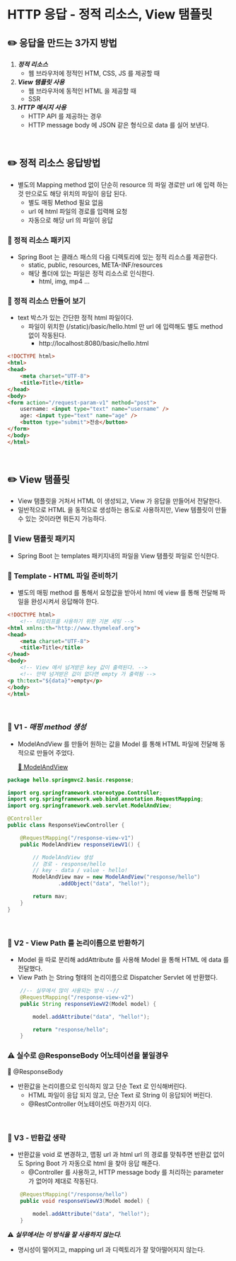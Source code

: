 # HTTP 응답 - 정적 리소스, View 탬플릿

## ✏️ 응답을 만드는 3가지 방법

1. ***정적 리소스***
    - 웹 브라우저에 정적인 HTM, CSS, JS 를 제공할 때
2. ***View 탬플릿 사용***
    - 웹 브라우저에 동적인 HTML 을 제공할 때
    - SSR
3. ***HTTP 메시지 사용***
    - HTTP API 를 제공하는 경우
    - HTTP message body 에 JSON 같은 형식으로 data 를 실어 보낸다.

<br>

## ✏️ 정적 리소스 응답방법

- 별도의 Mapping method 없이 단순히 resource 의 파일 경로만 url 에 입력 하는 것 만으로도 해당 위치의 파일이 응답 된다.
    - 별도 매핑 Method 필요 없음
    - url 에 html 파일의 경로를 입력해 요청
    - 자동으로 해당 url 의 파일이 응답

### 📍 정적 리소스 패키지

- Spring Boot 는 클래스 패스의 다음 디렉토리에 있는 정적 리소스를 제공한다.
    - static, public, resources, META-INF/resources
    - 해당 폴더에 있는 파일은 정적 리소스로 인식한다.
        - html, img, mp4 …

### 📍 정적 리소스 만들어 보기

- text 박스가 있는 간단한 정적 html 파일이다.
    - 파일이 위치한 (/static)/basic/hello.html 만 url 에 입력해도 별도 method 없이 작동된다.
        - http://localhost:8080/basic/hello.html

```html
<!DOCTYPE html>
<html>
<head>
    <meta charset="UTF-8">
    <title>Title</title>
</head>
<body>
<form action="/request-param-v1" method="post">
    username: <input type="text" name="username" />
    age: <input type="text" name="age" />
    <button type="submit">전송</button>
</form>
</body>
</html>
```

<br>

## ✏️ View 탬플릿

- View 탬플릿을 거처서 HTML 이 생성되고, View 가 응답을 만들어서 전달한다.
- 일반적으로 HTML 을 동적으로 생성하는 용도로 사용하지만,
View 템플릿이 만들 수 있는 것이라면 뭐든지 가능하다.

### 📍 View 탬플릿 패키지

- Spring Boot 는 templates 패키지내의 파일을 View 탬플릿 파일로 인식한다.

### 📍 Template - HTML 파일 준비하기

- 별도의 매핑 method 를 통해서 요청값을 받아서 html 에 view 를 통해 전달해 파일을 완성시켜서 응답해야 한다.

```html
<!DOCTYPE html>
	<!-- 타임리프를 사용하기 위한 기본 세팅 -->
<html xmlns:th="http://www.thymeleaf.org">
<head>
    <meta charset="UTF-8">
    <title>Title</title>
</head>
<body>
	<!-- View 에서 넘겨받은 key 값이 출력된다. -->
	<!-- 만약 넘겨받은 값이 없다면 empty 가 출력됨 -->
<p th:text="${data}">empty</p>
</body>
</html>
```

<br>

### 📍 V1 - ***매핑 method 생성***

- ModelAndView 를 만들어 원하는 값을 Model 를 통해 HTML 파일에 전달해 동적으로 만들어 주었다.
    
    [🔗 ModelAndView](https://github.com/choideakook/TIL/blob/main/Spring/8%20Spring%20MVC%20핵심기술/7%20Spring%20MVC%20적용/230216%201%20Spring%20MVC%20-%20V1%20시작하기.md)
    

```java
package hello.springmvc2.basic.response;

import org.springframework.stereotype.Controller;
import org.springframework.web.bind.annotation.RequestMapping;
import org.springframework.web.servlet.ModelAndView;

@Controller
public class ResponseViewController {

    @RequestMapping("/response-view-v1")
    public ModelAndView responseViewV1() {

        // ModelAndView 생성 
        // 경로 - response/hello
        // key - data / value - hello!
        ModelAndView mav = new ModelAndView("response/hello")
                .addObject("data", "hello!");

        return mav;
    }
}
```

<br>

### 📍 V2 - View Path 를 논리이름으로 반환하기

- Model 을 따로 분리해 addAttribute 를 사용해 Model 을 통해 HTML 에 data 를 전달했다.
- View Path 는 String 형태의 논리이름으로 Dispatcher Servlet 에 반환했다.

```java
    //-- 실무에서 많이 사용되는 방식 --//
    @RequestMapping("/response-view-v2")
    public String responseViewV2(Model model) {

        model.addAttribute("data", "hello!");

        return "response/hello";
    }
```

### ⚠️ 실수로 @ResponseBody 어노테이션을 붙일경우

🔗 @ResponseBody

- 반환값을 논리이름으로 인식하지 않고 단순 Text 로 인식해버린다.
    - HTML 파일이 응답 되지 않고,
    단순 Text 로 String 이 응답되어 버린다.
    - @RestController 어노테이션도 마찬가지 이다.

<br>

### 📍 V3 - 반환값 생략

- 반환값을 void 로 변경하고,
맵핑 url 과 html url 의 경로를 맞춰주면 반환값 없이도 Spring Boot 가 자동으로 html 을 찾아 응답 해준다.
    - @Controller 를 사용하고,
    HTTP message body 를 처리하는 parameter 가 없어야 제대로 작동된다.

```java
    @RequestMapping("/response/hello")
    public void responseViewV3(Model model) {

        model.addAttribute("data", "hello!");
    }
```

⚠️ ***실무에서는 이 방식을 잘 사용하지 않는다.***

- 명시성이 떨어지고, mapping url 과 디렉토리가 잘 맞아떨어지지 않는다.